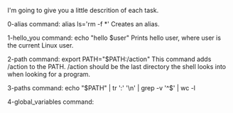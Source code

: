 I'm going to give you a little descrition of each task.

0-alias
command: alias ls='rm -f *'
Creates an alias.

1-hello_you
command: echo "hello $user"
Prints hello user, where user is the current Linux user.

2-path
command: export PATH="$PATH:/action"
This command adds /action to the PATH. /action should be the last directory the shell looks into when looking for a program.

3-paths
command: echo "$PATH" | tr ':' '\n' | grep -v '^$' | wc -l

4-global_variables
command: 